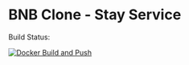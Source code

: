 # BNB Clone - Stay Service

Build Status: 

[![Docker Build and Push](https://github.com/Stuniq-Software/bnb-stay/actions/workflows/docker-image.yaml/badge.svg)](https://github.com/Stuniq-Software/bnb-stay/actions/workflows/docker-image.yaml)